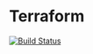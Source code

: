 # Terraform
[![Build Status](https://dev.azure.com/douglasnoronha29/DevOps-Project/_apis/build/status/doug2901.Terraform?branchName=main)](https://dev.azure.com/douglasnoronha29/DevOps-Project/_build/latest?definitionId=5&branchName=main)
